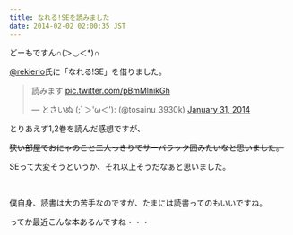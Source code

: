 ```yaml
---
title: なれる!SEを読みました
date: 2014-02-02 02:00:35 JST
---
```

どーもですん∩(＞◡＜*)∩

<a href="https://twitter.com/rekierio">@rekierio</a>氏に「なれる!SE」を借りました。

<blockquote class="twitter-tweet tw-align-center" lang="en"><p>読みます <a href="http://t.co/pBmMlnikGh">pic.twitter.com/pBmMlnikGh</a></p>&mdash; とさいぬ (;ﾞ＞&#39;ω＜&#39;): (@tosainu_3930k) <a href="https://twitter.com/tosainu_3930k/statuses/429165400094289921">January 31, 2014</a></blockquote>
<script async src="//platform.twitter.com/widgets.js" charset="utf-8"></script>

とりあえず1,2巻を読んだ感想ですが、

<del>狭い部屋でおにゃのこと二人っきりでサーバラック囲みたいなと思いました。</del>

SEって大変そうというか、それ以上そうだなぁと思いました。

&nbsp;

僕自身、読書は大の苦手なのですが、たまには読書ってのもいいですね。

ってか最近こんな本あるんですね・・・
